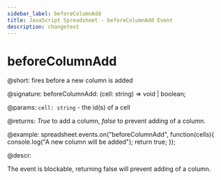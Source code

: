 ```yaml
---
sidebar_label: beforeColumnAdd
title: JavaScript Spreadsheet - beforeColumnAdd Event
description: changetext
---
```


# beforeColumnAdd

@short: fires before a new column is added

@signature: beforeColumnAdd: (cell: string) => void | boolean;

@params:
`cell: string` - the id(s) of a cell

@returns:
*True* to add a column, *false* to prevent adding of a column.

@example:
spreadsheet.events.on("beforeColumnAdd", function(cells){
	console.log("A new column will be added");
    return true;
});

@descr:

The event is blockable, returning false will prevent adding of a column.
